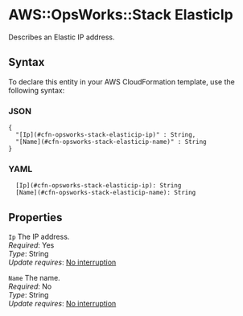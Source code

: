# AWS::OpsWorks::Stack ElasticIp<a name="aws-properties-opsworks-stack-elasticip"></a>

Describes an Elastic IP address\.

## Syntax<a name="aws-properties-opsworks-stack-elasticip-syntax"></a>

To declare this entity in your AWS CloudFormation template, use the following syntax:

### JSON<a name="aws-properties-opsworks-stack-elasticip-syntax.json"></a>

```
{
  "[Ip](#cfn-opsworks-stack-elasticip-ip)" : String,
  "[Name](#cfn-opsworks-stack-elasticip-name)" : String
}
```

### YAML<a name="aws-properties-opsworks-stack-elasticip-syntax.yaml"></a>

```
  [Ip](#cfn-opsworks-stack-elasticip-ip): String
  [Name](#cfn-opsworks-stack-elasticip-name): String
```

## Properties<a name="aws-properties-opsworks-stack-elasticip-properties"></a>

`Ip`  <a name="cfn-opsworks-stack-elasticip-ip"></a>
The IP address\.  
*Required*: Yes  
*Type*: String  
*Update requires*: [No interruption](https://docs.aws.amazon.com/AWSCloudFormation/latest/UserGuide/using-cfn-updating-stacks-update-behaviors.html#update-no-interrupt)

`Name`  <a name="cfn-opsworks-stack-elasticip-name"></a>
The name\.  
*Required*: No  
*Type*: String  
*Update requires*: [No interruption](https://docs.aws.amazon.com/AWSCloudFormation/latest/UserGuide/using-cfn-updating-stacks-update-behaviors.html#update-no-interrupt)